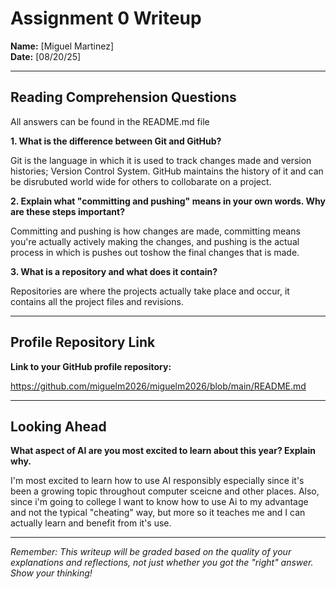 # Assignment 0 Writeup

**Name:** [Miguel Martinez]  
**Date:** [08/20/25]

---

## Reading Comprehension Questions
All answers can be found in the README.md file

**1. What is the difference between Git and GitHub?**

Git is the language in which it is used to track changes made and version histories; Version Control System. GitHub maintains the history of it and can be disrubuted world wide for others to collobarate on a project.

**2. Explain what "committing and pushing" means in your own words. Why are these steps important?**

Committing and pushing is how changes are made, committing means you're actually actively making the changes, and pushing is the actual process in which is pushes out toshow the final changes that is made.

**3. What is a repository and what does it contain?**

Repositories are where the projects actually take place and occur, it contains all the project files and revisions.

---

## Profile Repository Link

**Link to your GitHub profile repository:** 

https://github.com/miguelm2026/miguelm2026/blob/main/README.md 

---

## Looking Ahead

**What aspect of AI are you most excited to learn about this year? Explain why.**

I'm most excited to learn how to use AI responsibly especially since it's been a growing topic throughout computer sceicne and other places. Also, since i'm going to college I want to know how to use Ai to my advantage and not the typical "cheating" way, but more so it teaches me and I can actually learn and benefit from it's use.

---

*Remember: This writeup will be graded based on the quality of your explanations and reflections, not just whether you got the "right" answer. Show your thinking!*
